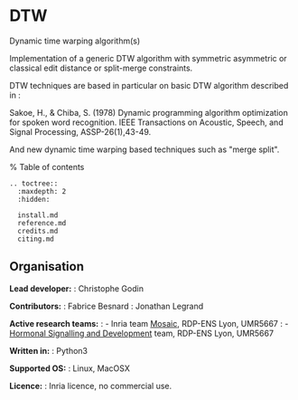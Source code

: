 # DTW

Dynamic time warping algorithm(s)

Implementation of a generic DTW algorithm with symmetric asymmetric or classical edit
distance or split-merge constraints.

DTW techniques are based in particular on basic DTW algorithm described in :

Sakoe, H., & Chiba, S. (1978) Dynamic programming algorithm optimization for spoken word recognition. IEEE Transactions on Acoustic, Speech, and Signal Processing, ASSP-26(1),43-49.

And new dynamic time warping based techniques such as "merge split".


% Table of contents
```{eval-rst}
.. toctree::
  :maxdepth: 2
  :hidden:

  install.md
  reference.md
  credits.md
  citing.md
```

## Organisation

**Lead developer:**
: Christophe Godin

**Contributors:**
: Fabrice Besnard
: Jonathan Legrand

**Active research teams:**
:    - Inria team [Mosaic](https://team.inria.fr/mosaic/), RDP-ENS Lyon, UMR5667
:    - [Hormonal Signalling and Development](http://www.ens-lyon.fr/RDP/spip.php?rubrique20) team, RDP-ENS Lyon, UMR5667

**Written in:**
: Python3

**Supported OS:**
: Linux, MacOSX

**Licence:**
: Inria licence, no commercial use.
